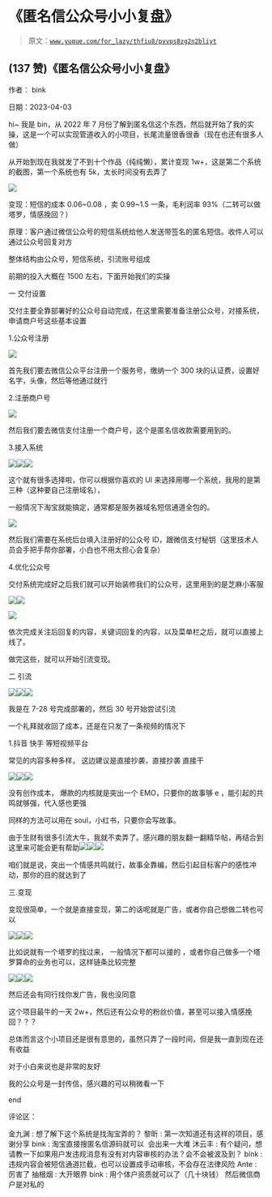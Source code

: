 # 《匿名信公众号小小复盘》

> 原文：[`www.yuque.com/for_lazy/thfiu8/pvvps8zg2n2bliyt`](https://www.yuque.com/for_lazy/thfiu8/pvvps8zg2n2bliyt)



## (137 赞)《匿名信公众号小小复盘》 

作者： bink 

日期：2023-04-03 

hi~ 我是 bin，从 2022 年 7 月份了解到匿名信这个东西，然后就开始了我的实操，这是一个可以实现管道收入的小项目，长尾流量很香很香（现在也还有很多人做） 

从开始到现在我就发了不到十个作品（纯纯懒），累计变现 1w+，这是第二个系统的截图，第一个系统也有 5k，太长时间没有去弄了 

![](img/ac91afe6afc0706ede7ccc1854eb97dd.png) 

变现：短信的成本 0.06~0.08 ，卖 0.99~1.5 一条，毛利润率 93%（二转可以做塔罗，情感挽回？） 

原理：客户通过微信公众号的短信系统给他人发送带签名的匿名短信。收件人可以通过公众号回复对方 

整体结构由公众号，短信系统，引流账号组成 

前期的投入大概在 1500 左右，下面开始我们的实操 

一 交付设置 

交付主要全靠部署好的公众号自动完成，在这里需要准备注册公众号，对接系统，申请商户号这些基本设置 

1.公众号注册 

![](img/6c0876ae3432956788139c16eac001e9.png) 

首先我们要去微信公众平台注册一个服务号，缴纳一个 300 块的认证费，设置好名字，头像，然后等他通过就行 

2.注册商户号 

![](img/14f112f0ae6288aff18efe82ae3a1045.png) 

然后我们要去微信支付注册一个商户号，这个是匿名信收款需要用到的。 

3.接入系统 

![](img/d8a9beb63ec73bd2ad93e1a2567bdc9d.png)![](img/28d0fe7c8076175f9b3e962274631f83.png)![](img/41b894f7684f99566c0063de79fdfeb4.png) 

这个就有很多选择啦，你可以根据你喜欢的 UI 来选择用哪一个系统，我用的是第三种（这种要自己注册域名）， 

一般情况下淘宝就能搞定，通常都是服务器域名短信通道全包的。 

![](img/e1553983d912d2218ac0b742726fee5d.png) 

然后我们需要在系统后台填入注册好的公众号 ID，跟微信支付秘钥（这里技术人员会手把手帮你部署，小白也不用太担心会复杂） 

4.优化公众号 

交付系统完成好之后我们就可以开始装修我们的公众号，这里用到的是芝麻小客服 

![](img/ba9473e5a43cce07f61a94acb3ace486.png)![](img/0ecbb4c95de3b6a2875c23cd295de3c6.png) 

![](img/3960ac2934587e29a98ff0ab767bfdc6.png) 

依次完成关注后回复的内容，关键词回复的内容，以及菜单栏之后，就可以直接上线了。 

做完这些，就可以开始引流变现。 

二 引流 

![](img/1c79ec860265d53acaf994df1923e155.png)![](img/ade795124b02bcb291e0e66e28c59b99.png)![](img/53afdbfbdcd795f5b965b727ccc731f7.png) 

我是在 7-28 号完成部署的，然后 30 号开始尝试引流 

一个礼拜就收回了成本，还是在只发了一条视频的情况下 

1.抖音 快手 等短视频平台 

常见的内容多种多样， 这边建议是直接抄袭，直接抄袭 直接干 

![](img/5520c9e4da9021a07f1c708aeb865ed3.png)![](img/5bc18c4e19c106609e8813554a02ec3c.png)![](img/e4acca9877aaea78ce2d598aa5dc2664.png) 

没有创作成本， 爆款的内核就是突出一个 EMO，只要你的故事够 e ，能引起的共鸣就够强，代入感也更强 

同样的方法可以用在 soul，小红书，只要你会写故事。 

由于生财有很多引流大牛，我就不卖弄了。感兴趣的朋友翻一翻精华帖，再结合到这里来可能会更有帮助![](img/f663ea19fffd92be555174dc8fb5926c.png)![](img/d98452da5a851e57dcf73a258e131a74.png)![](img/65d45d6ffe38a800affc3ba5773ddb0a.png) 

咱们就是说，突出一个情感共鸣就行，故事全靠编，然后引起目标客户的感性冲动，那你的目的就达到了 

三.变现 

变现很简单，一个就是直接变现，第二的话呢就是广告，或者你自己想做二转也可以 

![](img/d0d41106a9ab92b8728255e79bffd0ee.png)![](img/3302625c05fd425c0c0010425e0fe474.png)![](img/850f08d79314189819beceac389687ca.png) 

比如说就有一个塔罗的找过来， 一般情况下都可以接的 ，或者你自己做多一个塔罗算命的业务也可以，这样链条比较完整 

![](img/600652778fc8787b9747e73face25b16.png)![](img/11be6bd96c1831b1c08b8fab33d22eda.png)![](img/11e908cebf3127917da436aed4cc92f6.png) 

然后还会有同行找你发广告，我也没同意 

这个项目最牛的一天 2w+，然后还有公众号的粉丝价值，甚至可以接入情感挽回？？？ 

总体而言这个小项目还是很有意思的，虽然只弄了一段时间，但是我一直到现在还有收益 

对于小白来说也是非常的友好 

我的公众号是一封传信，感兴趣的可以稍微看一下 

end 

评论区： 

金九渊 : 想了解下这个系统是找淘宝弄的？ 黎昕 : 第一次知道还有这样的项目，感谢分享 bink : 淘宝直接搜匿名信源码就可以  会出来一大堆 沐云丰 : 有个疑问，想请教一下如果用户发违规消息有没有对内容审核的办法？会不会被波及到？ bink : 违规内容会被短信通道拦截，也可以设置成手动审核，不会存在法律风险 Ante : 厉害了 抽根烟 : 大开眼界 bink : 用个体户资质就可以了（几十块钱） 然后微信商户是对私的